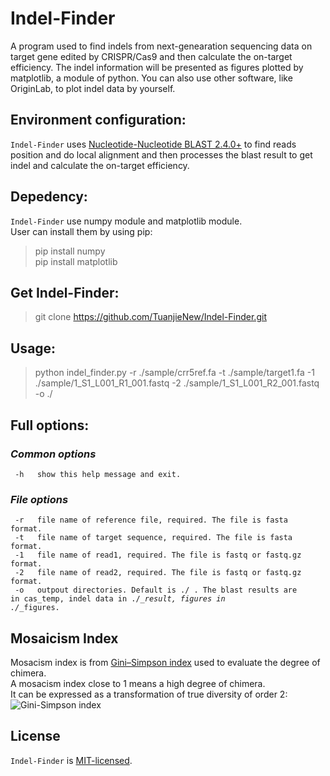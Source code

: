 # Indel-Finder  
A program used to find indels from next-genearation sequencing data on target gene edited by CRISPR/Cas9 and then calculate the on-target efficiency. The indel information will be presented as figures plotted by matplotlib, a module of python. You can also use other software, like OriginLab, to plot indel data by yourself. 

## Environment configuration:  
<code>Indel-Finder</code> uses [Nucleotide-Nucleotide BLAST 2.4.0+](https://blast.ncbi.nlm.nih.gov/Blast.cgi?CMD=Web&PAGE_TYPE=BlastDocs&DOC_TYPE=Download) to find reads position and do local alignment and then processes the blast result to get indel and calculate the on-target efficiency.  


## Depedency:  
<code>Indel-Finder</code> use numpy module and matplotlib module.  
User can install them by using pip:

  > pip install numpy  
  > pip install matplotlib  

## Get Indel-Finder:  
> git clone https://github.com/TuanjieNew/Indel-Finder.git  

## Usage: 
>python indel_finder.py -r ./sample/crr5ref.fa -t ./sample/target1.fa -1 ./sample/1_S1_L001_R1_001.fastq -2 ./sample/1_S1_L001_R2_001.fastq -o ./    
 
## Full options:  
### *Common options*  
<code> -h &emsp;&emsp;show this help message and exit.</code>  
### *File options*  
<code> -r &emsp;&emsp;file name of reference file, required. The file is fasta format.</code>    
<code> -t &emsp;&emsp;file name of target sequence, required. The file is fasta format.</code>   
<code> -1 &emsp;&emsp;file name of read1, required. The file is fastq or fastq.gz format.</code>    
<code> -2 &emsp;&emsp;file name of read2, required. The file is fastq or fastq.gz format.</code>    
<code> -o &emsp;&emsp;outpout directories. Default is ./ . The blast results are in cas_temp, indel data in ./*_result, figures in ./*_figures.</code>  

## Mosaicism Index  

Mosacism index is from [Gini–Simpson index](https://en.wikipedia.org/wiki/Diversity_index) used to evaluate the degree of chimera.  
A mosacism index close to 1 means a high degree of chimera.  
It can be  expressed as a transformation of true diversity of order 2:  
![Gini-Simpson index](https://wikimedia.org/api/rest_v1/media/math/render/svg/cfe79cc21d7d7f882b22f2ef6660ba2461640246)


## License  
<code>Indel-Finder</code> is [MIT-licensed](https://github.com/TuanjieNew/Indel-Finder/blob/master/LICENSE).  
